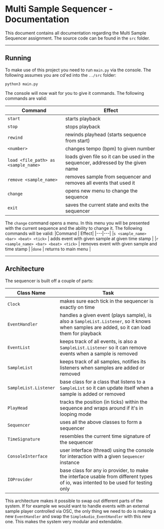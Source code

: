 # Multi Sample Sequencer - Documentation

This document contains all documentation regarding the Multi Sample Sequencer assignment. The source code can be found in the ```src``` folder.

---

## Running
To make use of this project you need to run ```main.py``` via the console. The following assumes you are cd'ed into the ```../src``` folder:

```
python3 main.py
```

The console will now wait for you to give it commands. The following commands are valid:

|Command| Effect|
| --- | --- |
|```start```| starts playback |
|```stop```| stops playback |
|```rewind```| rewinds playhead (starts sequence from start) |
|```<number>``` | changes tempo (bpm) to given number |
|```load <file_path> as <sample_name>``` | loads given file so it can be used in the sequencer, addressed by the given name |
| ```remove <sample_name>``` | removes sample from sequencer and removes all events that used it |
| ```change``` | opens new menu to change the sequence |
| ```exit``` | saves the current state and exits the sequencer |


The ```change``` command opens a menu. In this menu you will be presented with the current sequence and the ability to change it. The following commands will be valid:
|Command | Effect|
|---|---|
|```s <sample_name> <bar> <beat> <tick>``` | adds event with given sample at given time stamp |
|```r <sample_name> <bar> <beat> <tick>``` | removes event with given sample and time stamp |
|```done``` | returns to main menu |

---
## Architecture
The sequencer is built off a couple of parts:

| Class Name | Task |
| --- | --- |
| ```Clock``` | makes sure each tick in the sequencer is exactly on time |
| ```EventHandler``` | handles a given event (plays sample), is also a ```SampleList.Listener```, so it knows when samples are added, so it can load them for playback |
| ```EventList``` | keeps track of all events, is also a ```SampleList.Listener``` so it can remove events when a sample is removed |
| ```SampleList``` | keeps track of all samples, notifies its listeners when samples are added or removed |
| ```SampleList.Listener``` | base class for a class that listens to a ```SampleList``` so it can update itself when a sample is added or removed |
| ```PlayHead``` | tracks the position (in ticks) within the sequence and wraps around if it's in looping mode |
| ```Sequencer``` | uses all the above classes to form a sequencer |
| ```TimeSignature``` | resembles the current time signature of the sequencer |
| ```ConsoleInterface``` | user interface (thread) using the console for interaction with a given ```Sequencer``` instance |
| ```IOProvider``` | base class for any io provider, to make the interface usable from different types of io, was intented to be used for testing only |

This architecture makes it possible to swap out different parts of the system. If for example we would want to handle events with an external sample player controlled via OSC, the only thing we need to do is making a new ```EventHandler``` and swap the ```SimpleAudio_EventHandler``` with this new one. This makes the system very modular and extendable.